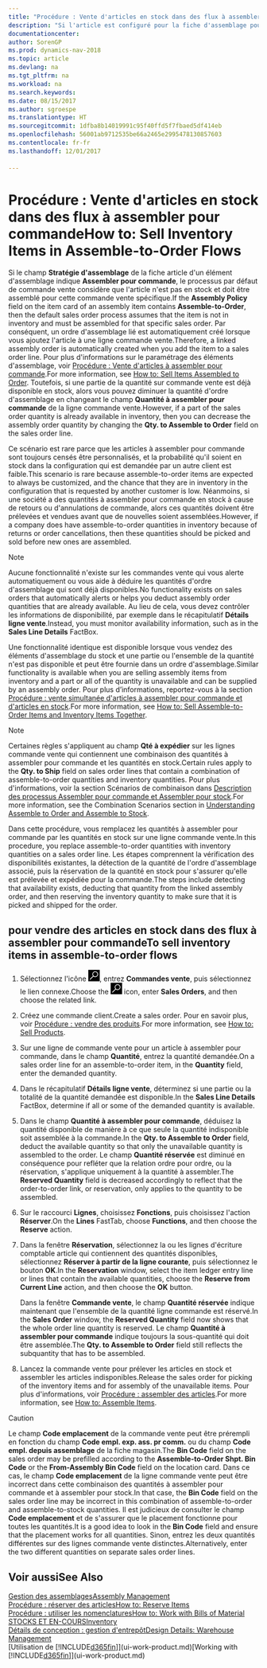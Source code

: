 ```yaml
---
title: "Procédure : Vente d'articles en stock dans des flux à assembler pour commande"
description: "Si l'article est configuré pour la fiche d'assemblage pour commande, le processus par défaut de commande vente considère que l'article n'est pas en stock et doit être assemblé pour cette commande vente spécifique. Par conséquent, un ordre d'assemblage lié est automatiquement créé lorsque vous ajoutez l'article à une ligne commande vente."
documentationcenter: 
author: SorenGP
ms.prod: dynamics-nav-2018
ms.topic: article
ms.devlang: na
ms.tgt_pltfrm: na
ms.workload: na
ms.search.keywords: 
ms.date: 08/15/2017
ms.author: sgroespe
ms.translationtype: HT
ms.sourcegitcommit: 1dfba8b14019991c95f40ffd5f7fbaed5df414eb
ms.openlocfilehash: 56001ab9712535be66a2465e2995478130857603
ms.contentlocale: fr-fr
ms.lasthandoff: 12/01/2017

---
```

# <a name="how-to-sell-inventory-items-in-assemble-to-order-flows"></a><span data-ttu-id="179d6-104">Procédure : Vente d'articles en stock dans des flux à assembler pour commande</span><span class="sxs-lookup"><span data-stu-id="179d6-104">How to: Sell Inventory Items in Assemble-to-Order Flows</span></span>
<span data-ttu-id="179d6-105">Si le champ **Stratégie d'assemblage** de la fiche article d'un élément d'assemblage indique **Assembler pour commande**, le processus par défaut de commande vente considère que l'article n'est pas en stock et doit être assemblé pour cette commande vente spécifique.</span><span class="sxs-lookup"><span data-stu-id="179d6-105">If the **Assembly Policy** field on the item card of an assembly item contains **Assemble-to-Order**, then the default sales order process assumes that the item is not in inventory and must be assembled for that specific sales order.</span></span> <span data-ttu-id="179d6-106">Par conséquent, un ordre d'assemblage lié est automatiquement créé lorsque vous ajoutez l'article à une ligne commande vente.</span><span class="sxs-lookup"><span data-stu-id="179d6-106">Therefore, a linked assembly order is automatically created when you add the item to a sales order line.</span></span> <span data-ttu-id="179d6-107">Pour plus d'informations sur le paramétrage des éléments d'assemblage, voir [Procédure : Vente d'articles à assembler pour commande](assembly-how-to-sell-items-assembled-to-order.md).</span><span class="sxs-lookup"><span data-stu-id="179d6-107">For more information, see [How to: Sell Items Assembled to Order](assembly-how-to-sell-items-assembled-to-order.md).</span></span> <span data-ttu-id="179d6-108">Toutefois, si une partie de la quantité sur commande vente est déjà disponible en stock, alors vous pouvez diminuer la quantité d'ordre d'assemblage en changeant le champ **Quantité à assembler pour commande** de la ligne commande vente.</span><span class="sxs-lookup"><span data-stu-id="179d6-108">However, if a part of the sales order quantity is already available in inventory, then you can decrease the assembly order quantity by changing the **Qty. to Assemble to Order** field on the sales order line.</span></span>  

<span data-ttu-id="179d6-109">Ce scénario est rare parce que les articles à assembler pour commande sont toujours censés être personnalisés, et la probabilité qu'il soient en stock dans la configuration qui est demandée par un autre client est faible.</span><span class="sxs-lookup"><span data-stu-id="179d6-109">This scenario is rare because assemble-to-order items are expected to always be customized, and the chance that they are in inventory in the configuration that is requested by another customer is low.</span></span> <span data-ttu-id="179d6-110">Néanmoins, si une société a des quantités à assembler pour commande en stock à cause de retours ou d'annulations de commande, alors ces quantités doivent être prélevées et vendues avant que de nouvelles soient assemblées.</span><span class="sxs-lookup"><span data-stu-id="179d6-110">However, if a company does have assemble-to-order quantities in inventory because of returns or order cancellations, then these quantities should be picked and sold before new ones are assembled.</span></span>  

> [!NOTE]  
>  <span data-ttu-id="179d6-111">Aucune fonctionnalité n'existe sur les commandes vente qui vous alerte automatiquement ou vous aide à déduire les quantités d'ordre d'assemblage qui sont déjà disponibles.</span><span class="sxs-lookup"><span data-stu-id="179d6-111">No functionality exists on sales orders that automatically alerts or helps you deduct assembly order quantities that are already available.</span></span> <span data-ttu-id="179d6-112">Au lieu de cela, vous devez contrôler les informations de disponibilité, par exemple dans le récapitulatif **Détails ligne vente**.</span><span class="sxs-lookup"><span data-stu-id="179d6-112">Instead, you must monitor availability information, such as in the **Sales Line Details** FactBox.</span></span>  

<span data-ttu-id="179d6-113">Une fonctionnalité identique est disponible lorsque vous vendez des éléments d'assemblage du stock et une partie ou l'ensemble de la quantité n'est pas disponible et peut être fournie dans un ordre d'assemblage.</span><span class="sxs-lookup"><span data-stu-id="179d6-113">Similar functionality is available when you are selling assembly items from inventory and a part or all of the quantity is unavailable and can be supplied by an assembly order.</span></span> <span data-ttu-id="179d6-114">Pour plus d’informations, reportez-vous à la section [Procédure : vente simultanée d'articles à assembler pour commande et d'articles en stock](assembly-how-to-sell-assemble-to-order-items-and-inventory-items-together.md).</span><span class="sxs-lookup"><span data-stu-id="179d6-114">For more information, see [How to: Sell Assemble-to-Order Items and Inventory Items Together](assembly-how-to-sell-assemble-to-order-items-and-inventory-items-together.md).</span></span>  

> [!NOTE]  
>  <span data-ttu-id="179d6-115">Certaines règles s'appliquent au champ **Qté à expédier** sur les lignes commande vente qui contiennent une combinaison des quantités à assembler pour commande et les quantités en stock.</span><span class="sxs-lookup"><span data-stu-id="179d6-115">Certain rules apply to the **Qty. to Ship** field on sales order lines that contain a combination of assemble-to-order quantities and inventory quantities.</span></span> <span data-ttu-id="179d6-116">Pour plus d'informations, voir la section Scénarios de combinaison dans [Description des processus Assembler pour commande et Assembler pour stock](assembly-assemble-to-order-or-assemble-to-stock.md).</span><span class="sxs-lookup"><span data-stu-id="179d6-116">For more information, see the Combination Scenarios section in [Understanding Assemble to Order and Assemble to Stock](assembly-assemble-to-order-or-assemble-to-stock.md).</span></span>  

<span data-ttu-id="179d6-117">Dans cette procédure, vous remplacez les quantités à assembler pour commande par les quantités en stock sur une ligne commande vente.</span><span class="sxs-lookup"><span data-stu-id="179d6-117">In this procedure, you replace assemble-to-order quantities with inventory quantities on a sales order line.</span></span> <span data-ttu-id="179d6-118">Les étapes comprennent la vérification des disponibilités existantes, la détection de la quantité de l'ordre d'assemblage associé, puis la réservation de la quantité en stock pour s'assurer qu'elle est prélevée et expédiée pour la commande.</span><span class="sxs-lookup"><span data-stu-id="179d6-118">The steps include detecting that availability exists, deducting that quantity from the linked assembly order, and then reserving the inventory quantity to make sure that it is picked and shipped for the order.</span></span>  

## <a name="to-sell-inventory-items-in-assemble-to-order-flows"></a><span data-ttu-id="179d6-119">pour vendre des articles en stock dans des flux à assembler pour commande</span><span class="sxs-lookup"><span data-stu-id="179d6-119">To sell inventory items in assemble-to-order flows</span></span>  
1.  <span data-ttu-id="179d6-120">Sélectionnez l'icône ![Page ou état pour la recherche](media/ui-search/search_small.png "Page ou état pour la recherche"), entrez **Commandes vente**, puis sélectionnez le lien connexe.</span><span class="sxs-lookup"><span data-stu-id="179d6-120">Choose the ![Search for Page or Report](media/ui-search/search_small.png "Search for Page or Report icon") icon, enter **Sales Orders**, and then choose the related link.</span></span>  
2.  <span data-ttu-id="179d6-121">Créez une commande client.</span><span class="sxs-lookup"><span data-stu-id="179d6-121">Create a sales order.</span></span> <span data-ttu-id="179d6-122">Pour en savoir plus, voir [Procédure : vendre des produits](sales-how-sell-products.md).</span><span class="sxs-lookup"><span data-stu-id="179d6-122">For more information, see [How to: Sell Products](sales-how-sell-products.md).</span></span>  
3.  <span data-ttu-id="179d6-123">Sur une ligne de commande vente pour un article à assembler pour commande, dans le champ **Quantité**, entrez la quantité demandée.</span><span class="sxs-lookup"><span data-stu-id="179d6-123">On a sales order line for an assemble-to-order item, in the **Quantity** field, enter the demanded quantity.</span></span>  
4.  <span data-ttu-id="179d6-124">Dans le récapitulatif **Détails ligne vente**, déterminez si une partie ou la totalité de la quantité demandée est disponible.</span><span class="sxs-lookup"><span data-stu-id="179d6-124">In the **Sales Line Details** FactBox, determine if all or some of the demanded quantity is available.</span></span>  
5.  <span data-ttu-id="179d6-125">Dans le champ **Quantité à assembler pour commande**, déduisez la quantité disponible de manière à ce que seule la quantité indisponible soit assemblée à la commande.</span><span class="sxs-lookup"><span data-stu-id="179d6-125">In the **Qty. to Assemble to Order** field, deduct the available quantity so that only the unavailable quantity is assembled to the order.</span></span> <span data-ttu-id="179d6-126">Le champ **Quantité réservée** est diminué en conséquence pour refléter que la relation ordre pour ordre, ou la réservation, s'applique uniquement à la quantité à assembler.</span><span class="sxs-lookup"><span data-stu-id="179d6-126">The **Reserved Quantity** field is decreased accordingly to reflect that the order-to-order link, or reservation, only applies to the quantity to be assembled.</span></span>  
6.  <span data-ttu-id="179d6-127">Sur le raccourci **Lignes**, choisissez **Fonctions**, puis choisissez l'action **Réserver**.</span><span class="sxs-lookup"><span data-stu-id="179d6-127">On the **Lines** FastTab, choose **Functions**, and then choose the **Reserve** action.</span></span>  
7.  <span data-ttu-id="179d6-128">Dans la fenêtre **Réservation**, sélectionnez la ou les lignes d'écriture comptable article qui contiennent des quantités disponibles, sélectionnez **Réserver à partir de la ligne courante**, puis sélectionnez le bouton **OK**.</span><span class="sxs-lookup"><span data-stu-id="179d6-128">In the **Reservation** window, select the item ledger entry line or lines that contain the available quantities, choose the **Reserve from Current Line** action, and then choose the **OK** button.</span></span>  

    <span data-ttu-id="179d6-129">Dans la fenêtre **Commande vente**, le champ **Quantité réservée** indique maintenant que l'ensemble de la quantité ligne commande est réservé.</span><span class="sxs-lookup"><span data-stu-id="179d6-129">In the **Sales Order** window, the **Reserved Quantity** field now shows that the whole order line quantity is reserved.</span></span> <span data-ttu-id="179d6-130">Le champ **Quantité à assembler pour commande** indique toujours la sous-quantité qui doit être assemblée.</span><span class="sxs-lookup"><span data-stu-id="179d6-130">The **Qty. to Assemble to Order** field still reflects the subquantity that has to be assembled.</span></span>  

8.  <span data-ttu-id="179d6-131">Lancez la commande vente pour prélever les articles en stock et assembler les articles indisponibles.</span><span class="sxs-lookup"><span data-stu-id="179d6-131">Release the sales order for picking of the inventory items and for assembly of the unavailable items.</span></span> <span data-ttu-id="179d6-132">Pour plus d'informations, voir [Procédure : assembler des articles](assembly-how-to-assemble-items.md).</span><span class="sxs-lookup"><span data-stu-id="179d6-132">For more information, see [How to: Assemble Items](assembly-how-to-assemble-items.md).</span></span>  

> [!CAUTION]  
>  <span data-ttu-id="179d6-133">Le champ **Code emplacement** de la commande vente peut être prérempli en fonction du champ **Code empl. exp. ass. pr comm.** ou du champ **Code empl. depuis assemblage** de la fiche magasin.</span><span class="sxs-lookup"><span data-stu-id="179d6-133">The **Bin Code** field on the sales order may be prefilled according to the **Assemble-to-Order Shpt. Bin Code** or the **From-Assembly Bin Code** field on the location card.</span></span> <span data-ttu-id="179d6-134">Dans ce cas, le champ **Code emplacement** de la ligne commande vente peut être incorrect dans cette combinaison des quantités à assembler pour commande et à assembler pour stock.</span><span class="sxs-lookup"><span data-stu-id="179d6-134">In that case, the **Bin Code** field on the sales order line may be incorrect in this combination of assemble-to-order and assemble-to-stock quantities.</span></span> <span data-ttu-id="179d6-135">Il est judicieux de consulter le champ **Code emplacement** et de s'assurer que le placement fonctionne pour toutes les quantités.</span><span class="sxs-lookup"><span data-stu-id="179d6-135">It is a good idea to look in the **Bin Code** field and ensure that the placement works for all quantities.</span></span> <span data-ttu-id="179d6-136">Sinon, entrez les deux quantités différentes sur des lignes commande vente distinctes.</span><span class="sxs-lookup"><span data-stu-id="179d6-136">Alternatively, enter the two different quantities on separate sales order lines.</span></span>  

## <a name="see-also"></a><span data-ttu-id="179d6-137">Voir aussi</span><span class="sxs-lookup"><span data-stu-id="179d6-137">See Also</span></span>  
[<span data-ttu-id="179d6-138">Gestion des assemblages</span><span class="sxs-lookup"><span data-stu-id="179d6-138">Assembly Management</span></span>](assembly-assemble-items.md)  
[<span data-ttu-id="179d6-139">Procédure : réserver des articles</span><span class="sxs-lookup"><span data-stu-id="179d6-139">How to: Reserve Items</span></span>](inventory-how-to-reserve-items.md)  
[<span data-ttu-id="179d6-140">Procédure : utiliser les nomenclatures</span><span class="sxs-lookup"><span data-stu-id="179d6-140">How to: Work with Bills of Material</span></span>](inventory-how-work-BOMs.md)  
[<span data-ttu-id="179d6-141">STOCKS ET EN-COURS</span><span class="sxs-lookup"><span data-stu-id="179d6-141">Inventory</span></span>](inventory-manage-inventory.md)  
[<span data-ttu-id="179d6-142">Détails de conception : gestion d'entrepôt</span><span class="sxs-lookup"><span data-stu-id="179d6-142">Design Details: Warehouse Management</span></span>](design-details-warehouse-management.md)  
<span data-ttu-id="179d6-143">[Utilisation de [!INCLUDE[d365fin](includes/d365fin_md.md)]](ui-work-product.md)</span><span class="sxs-lookup"><span data-stu-id="179d6-143">[Working with [!INCLUDE[d365fin](includes/d365fin_md.md)]](ui-work-product.md)</span></span>

